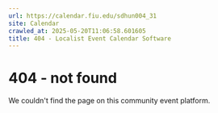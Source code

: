 ```yaml
---
url: https://calendar.fiu.edu/sdhun004_31
site: Calendar
crawled_at: 2025-05-20T11:06:58.601605
title: 404 - Localist Event Calendar Software
---
```


# 404 - not found
We couldn't find the page on this community event platform.
